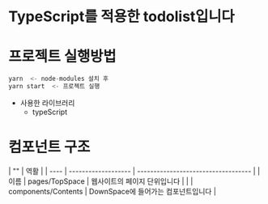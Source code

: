 # TypeScript를 적용한 todolist입니다

# 프로젝트 실행방법

```c
yarn  <- node-modules 설치 후
yarn start  <- 프로젝트 실행
```

- 사용한 라이브러리
  - typeScript

# 컴포넌트 구조

| ""   | 역활                |
| ---- | ------------------- | ----------------------------------- |
| 이름 | pages/TopSpace      | 웹사이트의 페이지 단위입니다        |
|      | components/Contents | DownSpace에 들어가는 컴포넌트입니다 |
